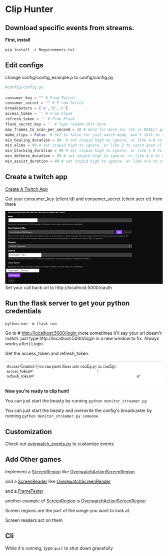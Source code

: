 # Clip Hunter
## Download specific events from streams. 


**First, install** 

`pip install -r Requirements.txt`



## Edit configs

change config/config_example.p to config/config.py

```python
#config/config.py

consumer_key = "" # From Twitch
consumer_secret = "" # F rom Twitch
broadcasters = ['a','b','c'] 
access_token = '' # From Flask
refresh_token = '' # From Flask
flask_secret_key = '' # Type random shit here
max_frames_to_scan_per_second = 16 # more for more acc (16 is REALLY good almost too good) less for more speed. 4 is min.
make_clips = False  # Set to false for just watch mode, won't talk to twitch api or bug you about it
min_healing_duration = 99  # set stupid high to ignore, or like 4-9 to catch good clips
min_elims = 99 # set stupid high to ignore, or like 2 to catch good clips
min_blocking_duration = 99 # set stupid high to ignore, or like 4-9 to catch good clips
min_defense_duration = 99 # set stupid high to ignore, or like 4-9 to catch good clips
min_assist_duration = 99 # set stupid high to ignore, or like 4-9 to catch good clips
```

## Create a twitch app

[Create A Twitch App](https://dev.twitch.tv/console/apps/create)


Get your consumer_key (client id) and consumer_secret (client secr
et) from there

![img_twitch_config.png](image_twitch_config.png)
Set your call back url to http://localhost:5000/oauth

## Run the flask server to get your python credentials

`python.exe -m flask run`

Go to # [http://localhost:5000/login ](http://localhost:5000/oauth)
(note sometimes it'll say your url doesn't match. just type http://localhost:5000/login in a new window to fix. Always works after)
Login.

Get the access_token and refresh_token.

![image_flask.png](image_flask.png)


**Now you're ready to clip hunt!**


You can just start the beasty by running `python monitor_streamer.py`



You can just start the beasty and overwrite the config's broadcaster by running `python monitor_streamer.py someone`

## Customization

Check out [overwatch_events.py](overwatch_events.py) to customize events

## Add Other games

Implement a [ScreenRegion](Ocr/screen_region.py) like  [OverwatchActionScreenRegion](Ocr/overwatch_action_screen_region.py)

and a [ScreenReader](Ocr/screen_reader.py) like  [OverewatchScreenReader](Ocr/overwatch_screen_reader.py)

and a [FrameTester](Ocr/frame_tester.py)  

another example of [ScreenRegion](Ocr/screen_region.py) is [OverwatchActionScreenRegion](Ocr/overwatch_searching_for_game_screen_region.py)

Screen regions are the part of the iamge you want to look at.

Screen readers act on them



## Cli

While it's running, type `quit` to shut down gracefully